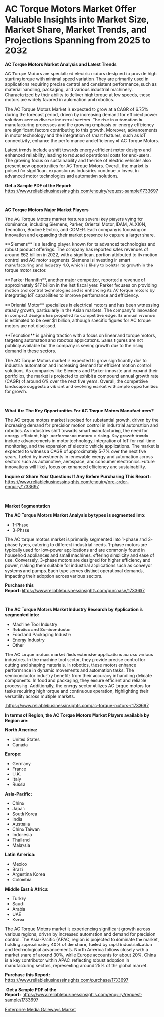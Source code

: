 <p><h1>AC Torque Motors Market Offer Valuable Insights into Market Size, Market Share, Market Trends, and Projections Spanning from 2025 to 2032</h1></p><p><strong>AC Torque Motors Market Analysis and Latest Trends</strong></p>
<p><p>AC Torque Motors are specialized electric motors designed to provide high starting torque with minimal speed variation. They are primarily used in applications requiring precise control and consistent performance, such as material handling, packaging, and various industrial machinery. Characterized by their ability to deliver high torque at low speeds, these motors are widely favored in automation and robotics.</p><p>The AC Torque Motors Market is expected to grow at a CAGR of 6.75% during the forecast period, driven by increasing demand for efficient power solutions across diverse industrial sectors. The rise in automation in manufacturing processes and the growing emphasis on energy efficiency are significant factors contributing to this growth. Moreover, advancements in motor technology and the integration of smart features, such as IoT connectivity, enhance the performance and efficiency of AC Torque Motors.</p><p>Latest trends include a shift towards energy-efficient motor designs and enhanced reliability, leading to reduced operational costs for end-users. The growing focus on sustainability and the rise of electric vehicles also present new opportunities for AC Torque Motors. Overall, the market is poised for significant expansion as industries continue to invest in advanced motor technologies and automation solutions.</p></p>
<p><strong>Get a Sample PDF of the Report:&nbsp;</strong> <a href="https://www.reliablebusinessinsights.com/enquiry/request-sample/1733697?utm_campaign=2924&utm_medium=2&utm_source=Github&utm_content=ia&utm_term=08042025&utm_id=ac-torque-motors">https://www.reliablebusinessinsights.com/enquiry/request-sample/1733697</a></p>
<p>&nbsp;</p>
<p><strong>AC Torque Motors Major Market Players</strong></p>
<p><p>The AC Torque Motors market features several key players vying for dominance, including Siemens, Parker, Oriental Motor, IDAM, ALXION, Tecnotion, Bodine Electric, and COMER. Each company is focusing on innovation and expanding their market presence to capture a larger share.</p><p>**Siemens** is a leading player, known for its advanced technologies and robust product offerings. The company has reported sales revenues of around $62 billion in 2022, with a significant portion attributed to its motion control and AC motor segments. Siemens is investing in smart manufacturing and Industry 4.0, which is likely to bolster its growth in the torque motor sector.</p><p>**Parker Hannifin**, another major competitor, reported a revenue of approximately $17 billion in the last fiscal year. Parker focuses on providing motion and control technologies and is enhancing its AC torque motors by integrating IoT capabilities to improve performance and efficiency.</p><p>**Oriental Motor** specializes in electrical motors and has been witnessing steady growth, particularly in the Asian markets. The company's innovation in compact designs has propelled its competitive edge. Its annual revenue is estimated to be over $1 billion, although specific figures for AC torque motors are not disclosed.</p><p>**Tecnotion** is gaining traction with a focus on linear and torque motors, targeting automation and robotics applications. Sales figures are not publicly available but the company is seeing growth due to the rising demand in these sectors.</p><p>The AC Torque Motors market is expected to grow significantly due to industrial automation and increasing demand for efficient motion control solutions. As companies like Siemens and Parker innovate and expand their portfolios, the market is projected to exhibit a compound annual growth rate (CAGR) of around 6% over the next five years. Overall, the competitive landscape suggests a vibrant and evolving market with ample opportunities for growth.</p></p>
<p>&nbsp;</p>
<p><strong>What Are The Key Opportunities For AC Torque Motors Manufacturers?</strong></p>
<p><p>The AC torque motors market is poised for substantial growth, driven by the increasing demand for precision motion control in industrial automation and robotics. As industries shift towards smart manufacturing, the need for energy-efficient, high-performance motors is rising. Key growth trends include advancements in motor technology, integration of IoT for real-time monitoring, and the expansion of electric vehicle applications. The market is expected to witness a CAGR of approximately 5-7% over the next five years, fueled by investments in renewable energy and automation across sectors such as automotive, aerospace, and consumer electronics. Future innovations will likely focus on enhanced efficiency and sustainability.</p></p>
<p><strong>Inquire or Share Your Questions If Any Before Purchasing This Report:</strong> <a href="https://www.reliablebusinessinsights.com/enquiry/pre-order-enquiry/1733697?utm_campaign=2924&utm_medium=2&utm_source=Github&utm_content=ia&utm_term=08042025&utm_id=ac-torque-motors">https://www.reliablebusinessinsights.com/enquiry/pre-order-enquiry/1733697</a></p>
<p>&nbsp;</p>
<p><strong>Market Segmentation</strong></p>
<p><strong>The AC Torque Motors Market Analysis by types is segmented into:</strong></p>
<p><ul><li>1-Phase</li><li>3-Phase</li></ul></p>
<p><p>The AC torque motors market is primarily segmented into 1-phase and 3-phase types, catering to different industrial needs. 1-phase motors are typically used for low-power applications and are commonly found in household appliances and small machines, offering simplicity and ease of use. Conversely, 3-phase motors are designed for higher efficiency and power, making them suitable for industrial applications such as conveyor systems and pumps. Each type serves distinct operational demands, impacting their adoption across various sectors.</p></p>
<p><strong>Purchase this Report:&nbsp;</strong><a href="https://www.reliablebusinessinsights.com/purchase/1733697?utm_campaign=2924&utm_medium=2&utm_source=Github&utm_content=ia&utm_term=08042025&utm_id=ac-torque-motors">https://www.reliablebusinessinsights.com/purchase/1733697</a></p>
<p>&nbsp;</p>
<p><strong>The AC Torque Motors Market Industry Research by Application is segmented into:</strong></p>
<p><ul><li>Machine Tool Industry</li><li>Robotics and Semiconductor</li><li>Food and Packaging Industry</li><li>Energy Industry</li><li>Other</li></ul></p>
<p><p>The AC torque motors market finds extensive applications across various industries. In the machine tool sector, they provide precise control for cutting and shaping materials. In robotics, these motors enhance performance in dynamic movements and automation tasks. The semiconductor industry benefits from their accuracy in handling delicate components. In food and packaging, they ensure efficient and reliable processing. Additionally, the energy sector utilizes AC torque motors for tasks requiring high torque and continuous operation, highlighting their versatility across multiple markets.</p></p>
<p><a href="https://www.reliablebusinessinsights.com/ac-torque-motors-r1733697?utm_campaign=2924&utm_medium=2&utm_source=Github&utm_content=ia&utm_term=08042025&utm_id=ac-torque-motors">&nbsp;https://www.reliablebusinessinsights.com/ac-torque-motors-r1733697</a></p>
<p><strong>In terms of Region, the AC Torque Motors Market Players available by Region are:</strong></p>
<p>
    <p> <strong> North America: </strong>
        <ul>
            <li>United States</li>
            <li>Canada</li>
        </ul>
        </p> 
    <p> <strong> Europe: </strong>
        <ul>
            <li>Germany</li>
            <li>France</li>
            <li>U.K.</li>
            <li>Italy</li>
            <li>Russia</li>
        </ul>
        </p> 
    <p> <strong> Asia-Pacific: </strong>
        <ul>
            <li>China</li>
            <li>Japan</li>
            <li>South Korea</li>
            <li>India</li>
            <li>Australia</li>
            <li>China Taiwan</li>
            <li>Indonesia</li>
            <li>Thailand</li>
            <li>Malaysia</li>
        </ul>
        </p> 
    <p> <strong> Latin America: </strong>
        <ul>
            <li>Mexico</li>
            <li>Brazil</li>
            <li>Argentina Korea</li>
            <li>Colombia</li>
        </ul>
        </p> 
    <p> <strong> Middle East & Africa: </strong>
        <ul>
            <li>Turkey</li>
            <li>Saudi</li>
            <li>Arabia</li>
            <li>UAE</li>
            <li>Korea</li>
        </ul>
    </p>
    </p>
<p><p>The AC Torque Motors market is experiencing significant growth across various regions, driven by increased automation and demand for precision control. The Asia-Pacific (APAC) region is projected to dominate the market, holding approximately 40% of the share, fueled by rapid industrialization and technological advancements. North America follows closely with a market share of around 30%, while Europe accounts for about 20%. China is a key contributor within APAC, reflecting robust adoption in manufacturing sectors, representing around 25% of the global market.</p></p>
<p><strong>Purchase this Report: </strong><a href="https://www.reliablebusinessinsights.com/purchase/1733697?utm_campaign=2924&utm_medium=2&utm_source=Github&utm_content=ia&utm_term=08042025&utm_id=ac-torque-motors">https://www.reliablebusinessinsights.com/purchase/1733697</a></p>
<p>&nbsp;<strong>Get a Sample PDF of the Report:&nbsp;&nbsp;</strong><a href="https://www.reliablebusinessinsights.com/enquiry/request-sample/1733697?utm_campaign=2924&utm_medium=2&utm_source=Github&utm_content=ia&utm_term=08042025&utm_id=ac-torque-motors">https://www.reliablebusinessinsights.com/enquiry/request-sample/1733697</a></p>
<p><strong></strong></p>
<p><p><a href="https://github.com/djembashote/Market-Research-Report-List-1/blob/main/enterprise-media-gateways-market.md?utm_campaign=2924&utm_medium=2&utm_source=Github&utm_content=ia&utm_term=08042025&utm_id=ac-torque-motors">Enterprise Media Gateways Market</a></p></p>